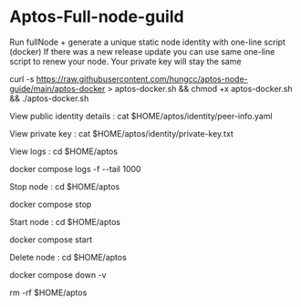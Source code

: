 # Aptos-Full-node-guild
Run fullNode + generate a unique static node identity with one-line script (docker)
If there was a new release update you can use same one-line script to renew your node. Your private key will stay the same

curl -s https://raw.githubusercontent.com/hungcc/aptos-node-guide/main/aptos-docker > aptos-docker.sh && chmod +x aptos-docker.sh && ./aptos-docker.sh

View public identity details : 
cat $HOME/aptos/identity/peer-info.yaml

View private key :
cat $HOME/aptos/identity/private-key.txt

View logs :
cd $HOME/aptos

docker compose logs -f --tail 1000

Stop node :
cd $HOME/aptos

docker compose stop

Start node :
cd $HOME/aptos

docker compose start

Delete node :
cd $HOME/aptos

docker compose down -v

rm -rf $HOME/aptos
